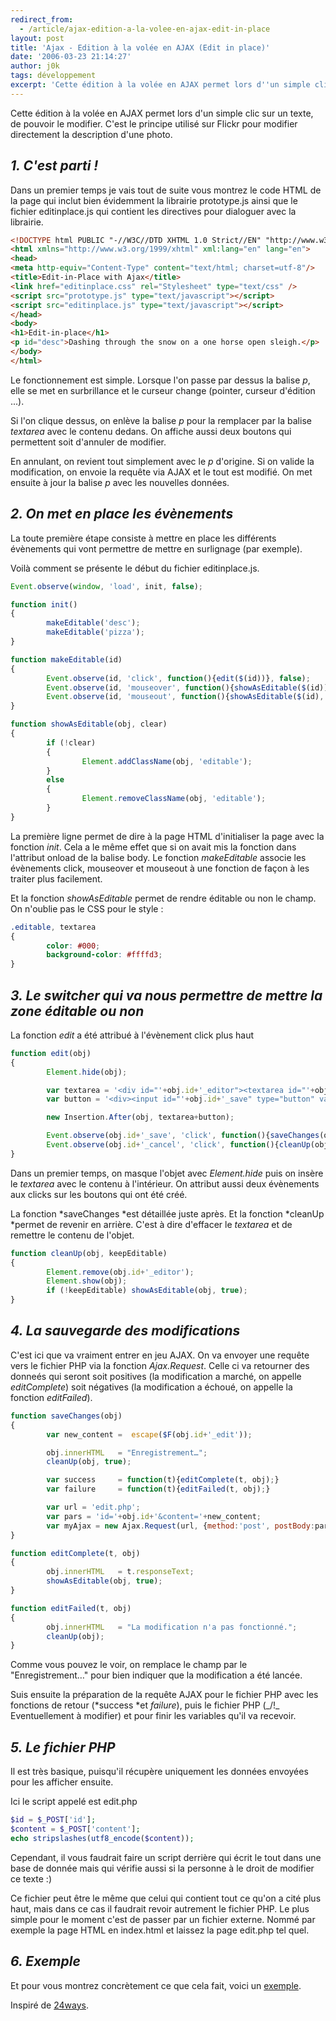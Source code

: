 ```yaml
---
redirect_from:
  - /article/ajax-edition-a-la-volee-en-ajax-edit-in-place
layout: post
title: 'Ajax - Edition à la volée en AJAX (Edit in place)'
date: '2006-03-23 21:14:27'
author: j0k
tags: développement
excerpt: 'Cette édition à la volée en AJAX permet lors d''un simple clic sur un texte, de pouvoir le modifier. C''est le principe utilisé sur Flickr pour modifier directement la description d''une photo.'
---
```


Cette édition à la volée en AJAX permet lors d'un simple clic sur un texte, de pouvoir le modifier. C'est le principe utilisé sur Flickr pour modifier directement la description d'une photo.

## _**1.** C'est parti !_

 Dans un premier temps je vais tout de suite vous montrez le code HTML de la page qui inclut bien évidemment la librairie prototype.js ainsi que le fichier editinplace.js qui contient les directives pour dialoguer avec la librairie.

```html
<!DOCTYPE html PUBLIC "-//W3C//DTD XHTML 1.0 Strict//EN" "http://www.w3.org/TR/xhtml1/DTD/xhtml1-strict.dtd">
<html xmlns="http://www.w3.org/1999/xhtml" xml:lang="en" lang="en">
<head>
<meta http-equiv="Content-Type" content="text/html; charset=utf-8"/>
<title>Edit-in-Place with Ajax</title>
<link href="editinplace.css" rel="Stylesheet" type="text/css" />
<script src="prototype.js" type="text/javascript"></script>
<script src="editinplace.js" type="text/javascript"></script>
</head>
<body>
<h1>Edit-in-place</h1>
<p id="desc">Dashing through the snow on a one horse open sleigh.</p>
</body>
</html>
```

 Le fonctionnement est simple.
 Lorsque l'on passe par dessus la balise *p*, elle se met en surbrillance et le curseur change (pointer, curseur d'édition ...).

 Si l'on clique dessus, on enlève la balise *p* pour la remplacer par la balise *textarea* avec le contenu dedans. On affiche aussi deux boutons qui permettent soit d'annuler de modifier.

 En annulant, on revient tout simplement avec le *p* d'origine. Si on valide la modification, on envoie la requête via AJAX et le tout est modifié. On met ensuite à jour la balise *p* avec les nouvelles données.

##   _**2.** On met en place les évènements_

 La toute première étape consiste à mettre en place les différents évènements qui vont permettre de mettre en surlignage (par exemple).

  Voilà comment se présente le début du fichier editinplace.js.

```js
Event.observe(window, 'load', init, false);

function init()
{
        makeEditable('desc');
        makeEditable('pizza');
}

function makeEditable(id)
{
        Event.observe(id, 'click', function(){edit($(id))}, false);
        Event.observe(id, 'mouseover', function(){showAsEditable($(id))}, false);
        Event.observe(id, 'mouseout', function(){showAsEditable($(id), true)}, false);
}

function showAsEditable(obj, clear)
{
        if (!clear)
        {
                Element.addClassName(obj, 'editable');
        }
        else
        {
                Element.removeClassName(obj, 'editable');
        }
}
```

  La première ligne permet de dire à la page HTML d'initialiser la page avec la fonction *init*. Cela a le même effet que si on avait mis la fonction dans l'attribut onload de la balise body.
 Le fonction *makeEditable* associe les évènements click, mouseover et mouseout à une fonction de façon à les traiter plus facilement.

 Et la fonction *showAsEditable* permet de rendre éditable ou non le champ.
  On n'oublie pas le CSS pour le style :

```css
.editable, textarea
{
        color: #000;
        background-color: #ffffd3;
}
```

##   _**3.** Le switcher qui va nous permettre de mettre la zone éditable ou non_

 La fonction *edit* a été attribué à l'évènement click plus haut

```js
function edit(obj)
{
        Element.hide(obj);

        var textarea = '<div id="'+obj.id+'_editor"><textarea id="'+obj.id+'_edit" name="'+obj.id+'" rows="4" cols="60">'+obj.innerHTML+'</textarea>';
        var button = '<div><input id="'+obj.id+'_save" type="button" value="Modifier" /> - <input id="'+obj.id+'_cancel" type="button" value="Annuler" /></div></div>';

        new Insertion.After(obj, textarea+button);

        Event.observe(obj.id+'_save', 'click', function(){saveChanges(obj)}, false);
        Event.observe(obj.id+'_cancel', 'click', function(){cleanUp(obj)}, false);
}
```

 Dans un premier temps, on masque l'objet avec *Element.hide* puis on insère le *textarea* avec le contenu à l'intérieur. On attribut aussi deux évènements aux clicks sur les boutons qui ont été créé.

  La fonction *saveChanges *est détaillée juste après. Et la fonction *cleanUp *permet de revenir en arrière. C'est à dire d'effacer le *textarea* et de remettre le contenu de l'objet.

```js
function cleanUp(obj, keepEditable)
{
        Element.remove(obj.id+'_editor');
        Element.show(obj);
        if (!keepEditable) showAsEditable(obj, true);
}
```

##   _**4.** La sauvegarde des modifications_

 C'est ici que va vraiment entrer en jeu AJAX. On va envoyer une requête vers le fichier PHP via la fonction *Ajax.Request*. Celle ci va retourner des donneés qui seront soit positives (la modification a marché, on appelle *editComplete*) soit négatives (la modification a échoué, on appelle la fonction *editFailed*).

```js
function saveChanges(obj)
{
        var new_content =  escape($F(obj.id+'_edit'));

        obj.innerHTML   = "Enregistrement…";
        cleanUp(obj, true);

        var success     = function(t){editComplete(t, obj);}
        var failure     = function(t){editFailed(t, obj);}

        var url = 'edit.php';
        var pars = 'id='+obj.id+'&content='+new_content;
        var myAjax = new Ajax.Request(url, {method:'post', postBody:pars, onSuccess:success, onFailure:failure});
}

function editComplete(t, obj)
{
        obj.innerHTML   = t.responseText;
        showAsEditable(obj, true);
}

function editFailed(t, obj)
{
        obj.innerHTML   = "La modification n'a pas fonctionné.";
        cleanUp(obj);
}
```

  Comme vous pouvez le voir, on remplace le champ par le "Enregistrement…" pour bien indiquer que la modification a été lancée.

  Suis ensuite la préparation de la requête AJAX pour le fichier PHP avec les fonctions de retour (*success *et *failure*), puis le fichier PHP (_/!\_ Eventuellement à modifier) et pour finir les variables qu'il va recevoir.

##   _**5.** Le fichier PHP_

 Il est très basique, puisqu'il récupère uniquement les données envoyées pour les afficher ensuite.

 Ici le script appelé est edit.php

```php
$id = $_POST['id'];
$content = $_POST['content'];
echo stripslashes(utf8_encode($content));
```

 Cependant, il vous faudrait faire un script derrière qui écrit le tout dans une base de donnée mais qui vérifie aussi si la personne à le droit de modifier ce texte :)

  Ce fichier peut être le même que celui qui contient tout ce qu'on a cité plus haut, mais dans ce cas il faudrait revoir autrement le fichier PHP. Le plus simple pour le moment c'est de passer par un fichier externe. Nommé par exemple la page HTML en index.html et laissez la page edit.php tel quel.

##   _**6.** Exemple_

 Et pour vous montrez concrètement ce que cela fait, voici un [exemple](http://www.j0k3r.net/exemples/ajax/edit-in-place.html).

  Inspiré de [24ways](http://24ways.org/advent/edit-in-place-with-ajax).
